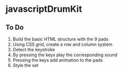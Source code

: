 # javascriptDrumKit
## To Do
 1. Build the basic HTML structure with the 9 pads
 2. Using CSS grid, create a row and column system
 3. Detect the keystroke
 4. By pressing the keys play the corresponding sound
 5. Pressing the keys add animation to the pads
 6. Style the set

